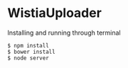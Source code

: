 # WistiaUploader

Installing and running through terminal <br>
```
$ npm install
$ bower install
$ node server
```